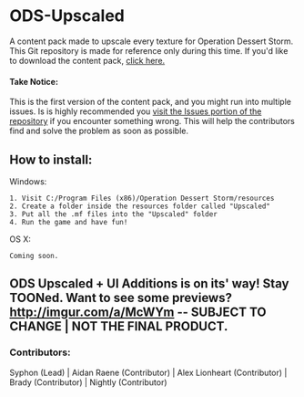# ODS-Upscaled
A content pack made to upscale every texture for Operation Dessert Storm.
This Git repository is made for reference only during this time. If you'd like to download the content pack, [click here.](http://bit.ly/odsupscaled)


#### Take Notice:
This is the first version of the content pack, and you might run into multiple issues. Is is highly recommended you [visit the Issues portion of the repository](https://github.com/sypion/ODS-Upscaled/issues) if you encounter something wrong. This will help the contributors find and solve the problem as soon as possible.

## How to install:

Windows:

```
1. Visit C:/Program Files (x86)/Operation Dessert Storm/resources
2. Create a folder inside the resources folder called "Upscaled"
3. Put all the .mf files into the "Upscaled" folder
4. Run the game and have fun!
```

OS X:
```
Coming soon.
```

## ODS Upscaled + UI Additions is on its' way! Stay TOONed. Want to see some previews? http://imgur.com/a/McWYm -- SUBJECT TO CHANGE | NOT THE FINAL PRODUCT.

### Contributors:

Syphon (Lead) | Aidan Raene (Contributor) | Alex Lionheart (Contributor) | Brady (Contributor) | Nightly (Contributor)
